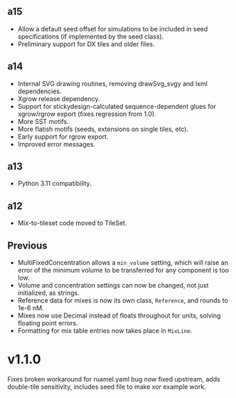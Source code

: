 ## a15

- Allow a default seed offset for simulations to be included in seed specifications (if
  implemented by the seed class).
- Preliminary support for DX tiles and older files.

## a14

- Internal SVG drawing routines, removing drawSvg_svgy and lxml dependencies.
- Xgrow release dependency.
- Support for stickydesign-calculated sequence-dependent glues for xgrow/rgrow export (fixes regression from 1.0).
- More SST motifs.
- More flatish motifs (seeds, extensions on single tiles, etc).
- Early support for rgrow export.
- Improved error messages.

## a13

- Python 3.11 compatibility.

## a12

- Mix-to-tileset code moved to TileSet.

## Previous

- MultiFixedConcentration allows a `min_volume` setting, which will raise an error of the minimum
  volume to be transferred for any component is too low.
- Volume and concentration settings can now be changed, not just initialized, as strings.
- Reference data for mixes is now its own class, `Reference`, and rounds to 1e-6 nM.
- Mixes now use Decimal instead of floats throughout for units, solving floating point errors.
- Formatting for mix table entries now takes place in `MixLine`.


# v1.1.0

Fixes broken workaround for ruamel.yaml bug now fixed upstream, adds double-tile sensitivity, includes
seed file to make xor example work.
